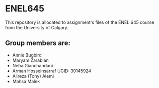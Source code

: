 # ENEL645
This repository is allocated to assignment's files of the ENEL 645 course from the University of Calgary.
## Group members are:
- Annie Bugbird
- Maryam Zarabian
- Neha Gianchandani
- Arman Hosseinsarraf UCID: 30145924
- Alireza (Tony) Alemi
- Mahsa Malek
